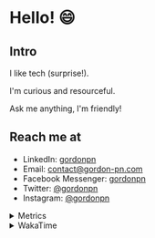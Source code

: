 # Hello! 😄

## Intro

I like tech (surprise!).

I'm curious and resourceful.

Ask me anything, I'm friendly!

## Reach me at

- LinkedIn: [gordonpn](https://www.linkedin.com/in/gordonpn/)
- Email: [contact@gordon-pn.com](mailto:contact@gordon-pn.com)
- Facebook Messenger: [gordonpn](https://www.messenger.com/t/Gordonpn)
- Twitter: [@gordonpn](https://twitter.com/Gordonpn)
- Instagram: [@gordonpn](https://www.instagram.com/gordonpn/)

<details>
  <summary>Metrics</summary>

  <img align="center" src="https://github.com/gordonpn/gordonpn/blob/master/github-metrics.svg" alt="GitHub Metrics">

</details>

<details>
  <summary>WakaTime</summary>

  <!--START_SECTION:waka-->
**I'm an Early 🐤** 

```text
🌞 Morning      225 commits       █████░░░░░░░░░░░░░░░░░░░░   20.79 % 
🌆 Daytime      432 commits       ██████████░░░░░░░░░░░░░░░   39.93 % 
🌃 Evening      385 commits       █████████░░░░░░░░░░░░░░░░   35.58 % 
🌙 Night         40 commits       █░░░░░░░░░░░░░░░░░░░░░░░░   03.70 % 

```
📅 **I'm Most Productive on Wednesday** 

```text
Monday         165 commits       ███░░░░░░░░░░░░░░░░░░░░░░   15.25 % 
Tuesday        144 commits       ███░░░░░░░░░░░░░░░░░░░░░░   13.31 % 
Wednesday      204 commits       ████░░░░░░░░░░░░░░░░░░░░░   18.85 % 
Thursday       135 commits       ███░░░░░░░░░░░░░░░░░░░░░░   12.48 % 
Friday         145 commits       ███░░░░░░░░░░░░░░░░░░░░░░   13.40 % 
Saturday       129 commits       ███░░░░░░░░░░░░░░░░░░░░░░   11.92 % 
Sunday         160 commits       ███░░░░░░░░░░░░░░░░░░░░░░   14.79 % 

```


📊 **This Week I Spent My Time On** 

```text
💬 Programming Languages: 
Java                     9 hrs 20 mins       █████████████████████░░░░   84.25 % 
YAML                     33 mins             █░░░░░░░░░░░░░░░░░░░░░░░░   05.07 % 
JSON                     24 mins             █░░░░░░░░░░░░░░░░░░░░░░░░   03.74 % 
Makefile                 20 mins             ░░░░░░░░░░░░░░░░░░░░░░░░░   03.04 % 
XML                      18 mins             ░░░░░░░░░░░░░░░░░░░░░░░░░   02.74 % 

🔥 Editors: 
IntelliJ                 10 hrs 57 mins      ████████████████████████░   98.84 % 
VS Code                  7 mins              ░░░░░░░░░░░░░░░░░░░░░░░░░   01.16 % 

```


 Last Updated on 22/02/2023 10:22:56 UTC
<!--END_SECTION:waka-->
</details>
